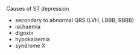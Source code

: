 Causes of ST depression  
* secondary to abnormal QRS (LVH, LBBB, RBBB)
* ischaemia
* digoxin
* hypokalaemia
* syndrome X
